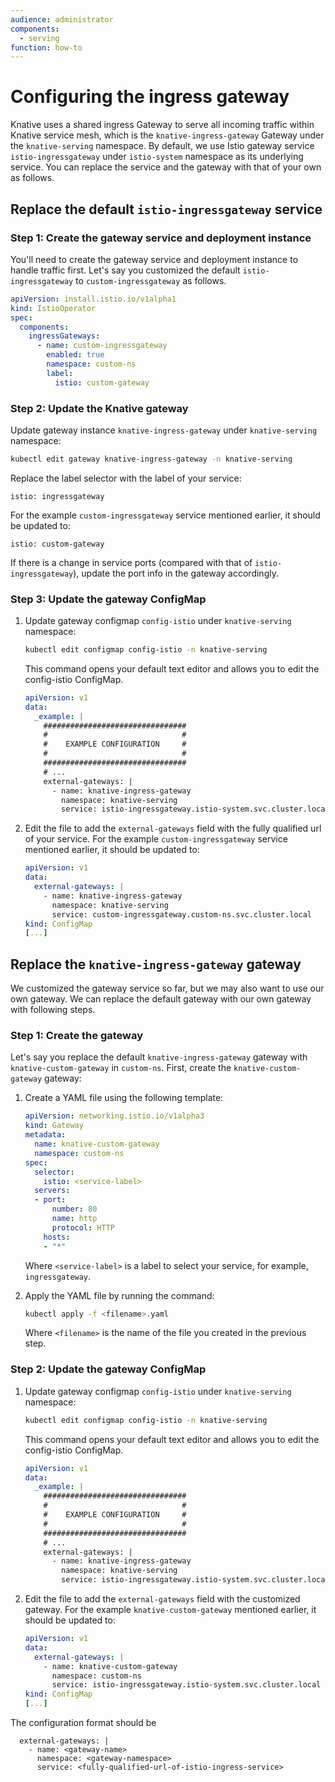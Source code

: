 ```yaml
---
audience: administrator
components:
  - serving
function: how-to
---
```


# Configuring the ingress gateway

Knative uses a shared ingress Gateway to serve all incoming traffic within
Knative service mesh, which is the `knative-ingress-gateway` Gateway under
the `knative-serving` namespace. By default, we use Istio gateway service
`istio-ingressgateway` under `istio-system` namespace as its underlying service.
You can replace the service and the gateway with that of your own as follows.

## Replace the default `istio-ingressgateway` service

### Step 1: Create the gateway service and deployment instance

You'll need to create the gateway service and deployment instance to handle
traffic first. Let's say you customized the default `istio-ingressgateway` to
`custom-ingressgateway` as follows.

```yaml
apiVersion: install.istio.io/v1alpha1
kind: IstioOperator
spec:
  components:
    ingressGateways:
      - name: custom-ingressgateway
        enabled: true
        namespace: custom-ns
        label:
          istio: custom-gateway
```

### Step 2: Update the Knative gateway

Update gateway instance `knative-ingress-gateway` under `knative-serving`
namespace:

```bash
kubectl edit gateway knative-ingress-gateway -n knative-serving
```

Replace the label selector with the label of your service:

```
istio: ingressgateway
```

For the example `custom-ingressgateway` service mentioned earlier, it should be updated to:

```
istio: custom-gateway
```

If there is a change in service ports (compared with that of
`istio-ingressgateway`), update the port info in the gateway accordingly.

### Step 3: Update the gateway ConfigMap

1. Update gateway configmap `config-istio` under `knative-serving`
namespace:

     ```bash
     kubectl edit configmap config-istio -n knative-serving
     ```

     This command opens your default text editor and allows you to edit the config-istio ConfigMap.

     ```yaml
     apiVersion: v1
     data:
       _example: |
         ################################
         #                              #
         #    EXAMPLE CONFIGURATION     #
         #                              #
         ################################
         # ...
         external-gateways: |
           - name: knative-ingress-gateway
             namespace: knative-serving
             service: istio-ingressgateway.istio-system.svc.cluster.local
     ```

1. Edit the file to add the `external-gateways` field with the fully qualified url of your service.
For the example `custom-ingressgateway` service mentioned earlier, it should be updated to:

     ```yaml
     apiVersion: v1
     data:
       external-gateways: |
         - name: knative-ingress-gateway
           namespace: knative-serving
           service: custom-ingressgateway.custom-ns.svc.cluster.local
     kind: ConfigMap
     [...]
     ```

## Replace the `knative-ingress-gateway` gateway

We customized the gateway service so far, but we may also want to use our own gateway.
We can replace the default gateway with our own gateway with following steps.

### Step 1: Create the gateway

Let's say you replace the default `knative-ingress-gateway` gateway with
`knative-custom-gateway` in `custom-ns`.
First, create the `knative-custom-gateway` gateway:

1. Create a YAML file using the following template:

    ```yaml
    apiVersion: networking.istio.io/v1alpha3
    kind: Gateway
    metadata:
      name: knative-custom-gateway
      namespace: custom-ns
    spec:
      selector:
        istio: <service-label>
      servers:
      - port:
          number: 80
          name: http
          protocol: HTTP
        hosts:
        - "*"
    ```
    Where `<service-label>` is a label to select your service, for example, `ingressgateway`.

2. Apply the YAML file by running the command:

    ```bash
    kubectl apply -f <filename>.yaml
    ```
    Where `<filename>` is the name of the file you created in the previous step.

### Step 2: Update the gateway ConfigMap

1. Update gateway configmap `config-istio` under `knative-serving`
namespace:

     ```bash
     kubectl edit configmap config-istio -n knative-serving
     ```

     This command opens your default text editor and allows you to edit the config-istio ConfigMap.

     ```yaml
     apiVersion: v1
     data:
       _example: |
         ################################
         #                              #
         #    EXAMPLE CONFIGURATION     #
         #                              #
         ################################
         # ...
         external-gateways: |
           - name: knative-ingress-gateway
             namespace: knative-serving
             service: istio-ingressgateway.istio-system.svc.cluster.local
     ```

1. Edit the file to add the `external-gateways` field with the customized gateway.
For the example `knative-custom-gateway` mentioned earlier, it should be updated to:

     ```yaml
     apiVersion: v1
     data:
       external-gateways: |
         - name: knative-custom-gateway
           namespace: custom-ns
           service: istio-ingressgateway.istio-system.svc.cluster.local
     kind: ConfigMap
     [...]
     ```

The configuration format should be
```
  external-gateways: |
    - name: <gateway-name>
      namespace: <gateway-namespace>
      service: <fully-qualified-url-of-istio-ingress-service>
```
